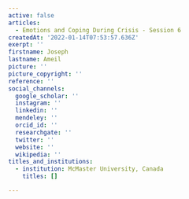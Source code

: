 ```yaml
---
active: false
articles:
  - Emotions and Coping During Crisis - Session 6
createdAt: '2022-01-14T07:53:57.636Z'
exerpt: ''
firstname: Joseph
lastname: Ameil
picture: ''
picture_copyright: ''
reference: ''
social_channels:
  google_scholar: ''
  instagram: ''
  linkedin: ''
  mendeley: ''
  orcid_id: ''
  researchgate: ''
  twitter: ''
  website: ''
  wikipedia: ''
titles_and_institutions:
  - institution: McMaster University, Canada
    titles: []

---
```


